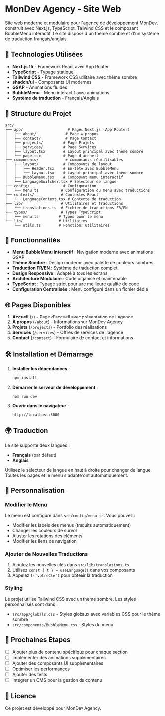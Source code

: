 # MonDev Agency - Site Web

Site web moderne et modulaire pour l'agence de développement MonDev, construit avec Next.js, TypeScript, Tailwind CSS et le composant BubbleMenu interactif. Le site dispose d'un thème sombre et d'un système de traduction français/anglais.

## 🚀 Technologies Utilisées

- **Next.js 15** - Framework React avec App Router
- **TypeScript** - Typage statique
- **Tailwind CSS** - Framework CSS utilitaire avec thème sombre
- **shadcn/ui** - Composants UI modernes
- **GSAP** - Animations fluides
- **BubbleMenu** - Menu interactif avec animations
- **Système de traduction** - Français/Anglais

## 📁 Structure du Projet

```
src/
├── app/                    # Pages Next.js (App Router)
│   ├── about/             # Page À propos
│   ├── contact/           # Page Contact
│   ├── projects/         # Page Projets
│   ├── services/         # Page Services
│   ├── layout.tsx        # Layout principal avec thème sombre
│   └── page.tsx          # Page d'accueil
├── components/            # Composants réutilisables
│   ├── layout/           # Composants de layout
│   │   ├── Header.tsx    # En-tête avec BubbleMenu
│   │   └── Layout.tsx    # Layout principal avec thème sombre
│   ├── BubbleMenu.jsx    # Composant menu interactif
│   └── LanguageSwitcher.tsx # Sélecteur de langue
├── config/               # Configuration
│   └── menu.ts          # Configuration du menu avec traductions
├── contexts/            # Contextes React
│   └── LanguageContext.tsx # Contexte de traduction
├── lib/                 # Utilitaires et traductions
│   └── translations.ts  # Fichier de traductions FR/EN
├── types/               # Types TypeScript
│   └── menu.ts         # Types pour le menu
└── lib/                # Utilitaires
    └── utils.ts        # Fonctions utilitaires
```

## 🎨 Fonctionnalités

- **Menu BubbleMenu Interactif** : Navigation moderne avec animations GSAP
- **Thème Sombre** : Design moderne avec palette de couleurs sombres
- **Traduction FR/EN** : Système de traduction complet
- **Design Responsive** : Adapté à tous les écrans
- **Architecture Modulaire** : Code organisé et maintenable
- **TypeScript** : Typage strict pour une meilleure qualité de code
- **Configuration Centralisée** : Menu configuré dans un fichier dédié

## 🌐 Pages Disponibles

1. **Accueil** (`/`) - Page d'accueil avec présentation de l'agence
2. **À propos** (`/about`) - Informations sur MonDev Agency
3. **Projets** (`/projects`) - Portfolio des réalisations
4. **Services** (`/services`) - Offres de services de l'agence
5. **Contact** (`/contact`) - Formulaire de contact et informations

## 🛠️ Installation et Démarrage

1. **Installer les dépendances** :
   ```bash
   npm install
   ```

2. **Démarrer le serveur de développement** :
   ```bash
   npm run dev
   ```

3. **Ouvrir dans le navigateur** :
   ```
   http://localhost:3000
   ```

## 🌍 Traduction

Le site supporte deux langues :
- **Français** (par défaut)
- **Anglais**

Utilisez le sélecteur de langue en haut à droite pour changer de langue. Toutes les pages et le menu s'adapteront automatiquement.

## 📝 Personnalisation

### Modifier le Menu

Le menu est configuré dans `src/config/menu.ts`. Vous pouvez :
- Modifier les labels des menus (traduits automatiquement)
- Changer les couleurs de survol
- Ajuster les rotations des éléments
- Modifier les liens de navigation

### Ajouter de Nouvelles Traductions

1. Ajoutez les nouvelles clés dans `src/lib/translations.ts`
2. Utilisez `const { t } = useLanguage()` dans vos composants
3. Appelez `t('votreCle')` pour obtenir la traduction

### Styling

Le projet utilise Tailwind CSS avec un thème sombre. Les styles personnalisés sont dans :
- `src/app/globals.css` - Styles globaux avec variables CSS pour le thème sombre
- `src/components/BubbleMenu.css` - Styles du menu

## 🎯 Prochaines Étapes

- [ ] Ajouter plus de contenu spécifique pour chaque section
- [ ] Implémenter des animations supplémentaires
- [ ] Ajouter des composants UI supplémentaires
- [ ] Optimiser les performances
- [ ] Ajouter des tests
- [ ] Intégrer un CMS pour la gestion de contenu

## 📄 Licence

Ce projet est développé pour MonDev Agency.